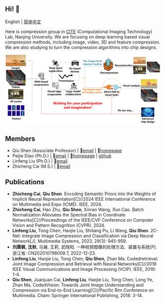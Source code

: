 ## Hi! :wave:

English | [简体中文](https://github.com/NJU-CITE-Compression/.github/blob/main/profile/README_CN.md)

Here is compression group in [CITE](https://cite.nju.edu.cn) (Computational Imaging Technology) Lab, Nanjing University. We are focusing on deep learning based visual compression methods, including image, video, 3D and feature compression. We are also studying to turn the compression algorithms into chip designs.

![AIC.png](https://github.com/NJU-CITE-Compression/.github/raw/main/profile/AIC.png)

## Members

* Qiu Shen (Associate Professor) | :email:[email](mailto:shenqiu@nju.edu.cn) | :link:[homepage](https://shenqiu.njucite.cn)
* Peijie Diao (Ph.D.) | :email:[email](mailto:pjdiao@smail.nju.edu.cn) | :link:[homepage](https://www.do1e.cn) | [github](https://github.com/Do1e)
* Linfeng Liu (Ph.D.) | :email:[email](mailto:linfeng@smail.nju.edu.cn)
* Zhicheng Cai (M.S.) | :email:[email](mailto:502022230088@smail.nju.edu.cn)

## Publications

* **Zhicheng Cai**, **Qiu Shen**. Encoding Semantic Priors into the Weights of Implicit Neural Representation[C]//2024 IEEE International Conference on Multimedia and Expo (ICME). IEEE, 2024.
* **Zhicheng Cai**, Hao Zhu, **Qiu Shen**, Xinran Wang, Xun Cao. Batch Normalization Alleviates the Spectral Bias in Coordinate Networks[C]//Proceedings of the IEEE/CVF Conference on Computer Vision and Pattern Recognition (CVPR). 2024.
* **Linfeng Liu**, Tong Chen, Haojie Liu, Shiliang Pu, Li Wang, **Qiu Shen**. 2C-Net: Integrate Image Compression and Classification via Deep Neural Network[J]. Multimedia Systems, 2023, 29(3): 945-959.
* **刘霖枫**, **沈秋**, 马展, 王莉, 武晓阳. 一种视频图像的处理方法、装置与系统[P]. 浙江省: CN202010798009.7, 2022-12-23.
* **Linfeng Liu**, Haojie Liu, Tong Chen, **Qiu Shen**, Zhan Ma. Codedretrieval: Joint Image Compression and Retrieval with Neural Networks[C]//2019 IEEE Visual Communications and Image Processing (VCIP). IEEE, 2019: 1-4.
* **Qiu Shen**, Juanjuan Cai, **Linfeng Liu**, Haojie Liu, Tong Chen, Long Ye, Zhan Ma. CodedVision: Towards Joint Image Understanding and Compression via End-to-End Learning[C]//Pacific Rim Conference on Multimedia. Cham: Springer International Publishing, 2018: 3-14.
